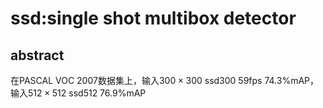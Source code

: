 # ssd:single shot multibox detector
## abstract
在PASCAL VOC 2007数据集上，输入$300\times 300$ ssd300 59fps 74.3%mAP，输入$512\times 512$ ssd512 76.9%mAP
